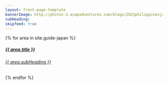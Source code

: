 ```yaml
---
layout: front-page-template
bannerImage: http://photos-2.asapadventures.com/blogs/2023philippinesjapan/2023-12-31/PXL_20231231_031928425.jpg_compressed.JPEG
subHeading:
skipfeed: true
---
```


<div class="text-uppercase adventure-list experience">
  {% for area in site.guide-japan %}
    <div class="col-md-6 col-sm-6 animated fadeInUp" data-wow-delay="0.1s" data-wow-duration="1s">
      <a href="{{area.url | prepend: site.baseurl}}">
        <img src="{{ area.bannerImage }}"  alt="" class="img-responsive">
        <div class="overlay-lnk text-uppercase text-center">
          <i class="icon icon-streetsign"></i>
          <h5>{{ area.title }}</h5>
          <h6>{{ area.subHeading }}</h6>
        </div>
      </a>
    </div>
  {% endfor %}
</div>
